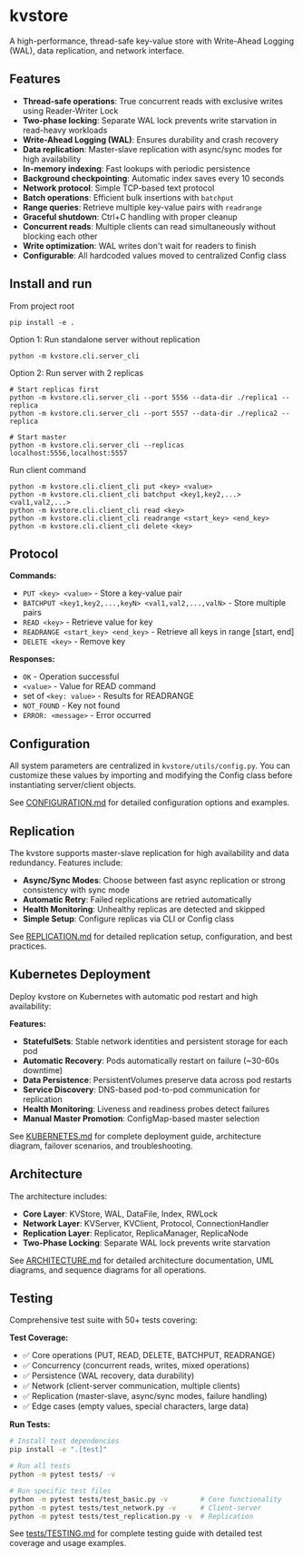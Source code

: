 # kvstore

A high-performance, thread-safe key-value store with Write-Ahead Logging (WAL), data replication, and network interface.

## Features

- **Thread-safe operations**: True concurrent reads with exclusive writes using Reader-Writer Lock
- **Two-phase locking**: Separate WAL lock prevents write starvation in read-heavy workloads
- **Write-Ahead Logging (WAL)**: Ensures durability and crash recovery
- **Data replication**: Master-slave replication with async/sync modes for high availability
- **In-memory indexing**: Fast lookups with periodic persistence
- **Background checkpointing**: Automatic index saves every 10 seconds
- **Network protocol**: Simple TCP-based text protocol
- **Batch operations**: Efficient bulk insertions with `batchput`
- **Range queries**: Retrieve multiple key-value pairs with `readrange`
- **Graceful shutdown**: Ctrl+C handling with proper cleanup
- **Concurrent reads**: Multiple clients can read simultaneously without blocking each other
- **Write optimization**: WAL writes don't wait for readers to finish
- **Configurable**: All hardcoded values moved to centralized Config class

## Install and run
From project root
```
pip install -e .
```

Option 1: Run standalone server without replication
```
python -m kvstore.cli.server_cli
```

Option 2: Run server with 2 replicas
```
# Start replicas first
python -m kvstore.cli.server_cli --port 5556 --data-dir ./replica1 --replica
python -m kvstore.cli.server_cli --port 5557 --data-dir ./replica2 --replica

# Start master
python -m kvstore.cli.server_cli --replicas localhost:5556,localhost:5557
```

Run client command
```
python -m kvstore.cli.client_cli put <key> <value>
python -m kvstore.cli.client_cli batchput <key1,key2,...> <val1,val2,...>
python -m kvstore.cli.client_cli read <key>
python -m kvstore.cli.client_cli readrange <start_key> <end_key>
python -m kvstore.cli.client_cli delete <key>
```

## Protocol

**Commands:**
- `PUT <key> <value>` - Store a key-value pair
- `BATCHPUT <key1,key2,...,keyN> <val1,val2,...,valN>` - Store multiple pairs
- `READ <key>` - Retrieve value for key
- `READRANGE <start_key> <end_key>` - Retrieve all keys in range [start, end]
- `DELETE <key>` - Remove key

**Responses:**
- `OK` - Operation successful
- `<value>` - Value for READ command
- set of `<key: value>` - Results for READRANGE
- `NOT_FOUND` - Key not found
- `ERROR: <message>` - Error occurred

## Configuration

All system parameters are centralized in `kvstore/utils/config.py`.
You can customize these values by importing and modifying the Config class before instantiating server/client objects.

See [CONFIGURATION.md](docs/CONFIGURATION.md) for detailed configuration options and examples.

## Replication

The kvstore supports master-slave replication for high availability and data redundancy. Features include:

- **Async/Sync Modes**: Choose between fast async replication or strong consistency with sync mode
- **Automatic Retry**: Failed replications are retried automatically
- **Health Monitoring**: Unhealthy replicas are detected and skipped
- **Simple Setup**: Configure replicas via CLI or Config class

See [REPLICATION.md](docs/REPLICATION.md) for detailed replication setup, configuration, and best practices.

## Kubernetes Deployment

Deploy kvstore on Kubernetes with automatic pod restart and high availability:

**Features:**
- **StatefulSets**: Stable network identities and persistent storage for each pod
- **Automatic Recovery**: Pods automatically restart on failure (~30-60s downtime)
- **Data Persistence**: PersistentVolumes preserve data across pod restarts
- **Service Discovery**: DNS-based pod-to-pod communication for replication
- **Health Monitoring**: Liveness and readiness probes detect failures
- **Manual Master Promotion**: ConfigMap-based master selection

See [KUBERNETES.md](docs/KUBERNETES.md) for complete deployment guide, architecture diagram, failover scenarios, and troubleshooting.

## Architecture

The architecture includes:

- **Core Layer**: KVStore, WAL, DataFile, Index, RWLock
- **Network Layer**: KVServer, KVClient, Protocol, ConnectionHandler
- **Replication Layer**: Replicator, ReplicaManager, ReplicaNode
- **Two-Phase Locking**: Separate WAL lock prevents write starvation

See [ARCHITECTURE.md](docs/ARCHITECTURE.md) for detailed architecture documentation, UML diagrams, and sequence diagrams for all operations.

## Testing

Comprehensive test suite with 50+ tests covering:

**Test Coverage:**
- ✅ Core operations (PUT, READ, DELETE, BATCHPUT, READRANGE)
- ✅ Concurrency (concurrent reads, writes, mixed operations)
- ✅ Persistence (WAL recovery, data durability)
- ✅ Network (client-server communication, multiple clients)
- ✅ Replication (master-slave, async/sync modes, failure handling)
- ✅ Edge cases (empty values, special characters, large data)

**Run Tests:**
```bash
# Install test dependencies
pip install -e ".[test]"

# Run all tests
python -m pytest tests/ -v

# Run specific test files
python -m pytest tests/test_basic.py -v        # Core functionality
python -m pytest tests/test_network.py -v      # Client-server
python -m pytest tests/test_replication.py -v  # Replication
```

See [tests/TESTING.md](tests/TESTING.md) for complete testing guide with detailed test coverage and usage examples.



